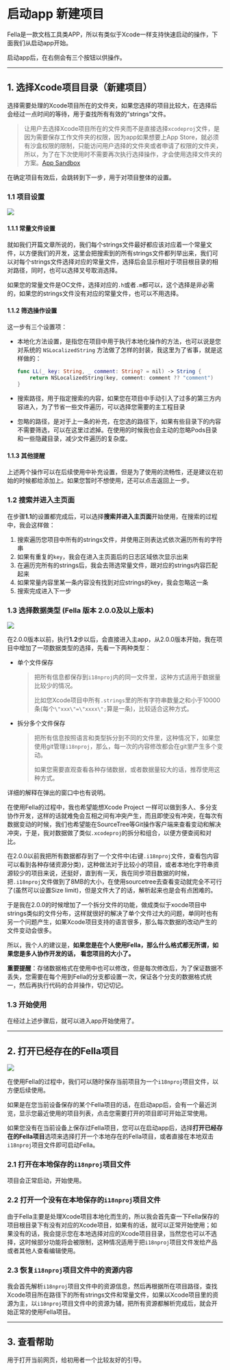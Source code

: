 # 启动app 新建项目



Fella是一款文档工具类APP，所以有类似于Xcode一样支持快速启动的操作，下面我们从启动app开始。

启动app后，在右侧会有三个按钮以供操作。


---

## 1. 选择Xcode项目目录（新建项目）

选择需要处理的Xcode项目所在的文件夹，如果您选择的项目比较大，在选择后会经过一点时间的等待，用于查找所有有效的“strings”文件。

> 让用户去选择Xcode项目所在的文件夹而不是直接选择`xcodeproj`文件，是因为需要保存工作文件夹的权限，因为app如果想要上App Store，就必须有沙盒权限的限制，只能访问用户选择的文件夹或者申请了权限的文件夹，所以，为了在下次使用时不需要再次执行选择操作，才会使用选择文件夹的方案。[App Sandbox](https://developer.apple.com/documentation/security/app_sandbox/)

在确定项目有效后，会跳转到下一步，用于对项目整体的设置。

### 1.1 项目设置

![](0x02-Fella-Startup-Settings.png)

#### 1.1.1 常量文件设置

就如我们开篇文章所说的，我们每个strings文件最好都应该对应着一个常量文件，以方便我们的开发，这里会把搜索到的所有strings文件都列举出来，我们可以对每个strings文件选择对应的常量文件，选择后会显示相对于项目根目录的相对路径，同时，也可以选择叉号取消选择。

如果您的常量文件是OC文件，选择对应的`.h`或者`.m`都可以，这个选择是非必需的，如果您的strings文件没有对应的常量文件，也可以不用选择。

#### 1.1.2 筛选操作设置

这一步有三个设置项：

- 本地化方法设置，是指您在项目中用于执行本地化操作的方法，也可以说是您对系统的 `NSLocalizedString` 方法做了怎样的封装，我这里为了省事，就是这样做的：

  ```swift
  func LL(_ key: String, _ comment: String? = nil) -> String {
      return NSLocalizedString(key, comment: comment ?? "comment")
  }
  ```

- 搜索路径，用于指定搜索的内容，如果您在项目中手动引入了过多的第三方内容进入，为了节省一些文件遍历，可以选择您需要的主工程目录
- 忽略的路径，是对于上一条的补充，在您选的路径下，如果有些目录下的内容不需要筛选，可以在这里过滤掉。在使用的时候我也会主动的忽略Pods目录和一些隐藏目录，减少文件遍历的复杂度。

#### 1.1.3 其他提醒

上述两个操作可以在后续使用中补充设置，但是为了使用的流畅性，还是建议在初始的时候都给添加上。如果您暂时不想使用，还可以点击返回上一步。

### 1.2 搜索并进入主页面

在步骤**1.1**的设置都完成后，可以选择**搜索并进入主页面**开始使用，在搜索的过程中，我会这样做：

1. 搜索遍历您项目中所有的strings文件，并使用正则表达式依次遍历所有的字符串
2. 如果有重复的`key`，我会在进入主页面后的日志区域依次显示出来
3. 在遍历完所有的strings后，我会去筛选常量文件，跟对应的strings内容匹配起来
4. 如果常量内容里某一条内容没有找到对应strings的key，我会忽略这一条
5. 搜索完成进入下一步

### 1.3 选择数据类型 (Fella 版本 2.0.0及以上版本)

![](0x02-Fella-Startup-FileType.png)

在2.0.0版本以前，执行**1.2**步以后，会直接进入主app，从2.0.0版本开始，我在项目中增加了一项数据类型的选择，先看一下两种类型：

- 单个文件保存

  > 把所有信息都保存到`i18nproj`内的同一文件里，这种方式适用于数据量比较少的情况。
  >
  > 比如您Xcode项目中所有`.strings`里的所有字符串数量之和小于10000条(每个`\"xxx\"=\"xxxx\";`算是一条)，比较适合这种方式。

- 拆分多个文件保存

  > 把所有信息按照语言和类型拆分到不同的文件里，这种情况下，如果您使用git管理`i18nproj`，那么，每一次的内容修改都会在git里产生多个变动。
  >
  > 如果您需要直观查看各种存储数据，或者数据量较大的话，推荐使用这种方式。

详细的解释在弹出的窗口中也有说明。

在使用Fella的过程中，我也希望能想Xcode Project 一样可以做到多人、多分支协作开发，这样的话就难免会互相之间有冲突产生，而且即使没有冲突，在每次有数据变动的时候，我们也希望能在SourceTree等Git操作客户端来查看变动和解决冲突，于是，我对数据做了类似`.xcodeproj`的拆分和组合，以便方便查阅和对比。

在2.0.0以前我把所有数据都存到了一个文件中(右键`.i18nproj`文件，查看包内容可以看到各种存储资源分类)，这种做法对于比较小的项目，或者本地化字符串资源较少的项目来说，还挺好，直到有一天，我在同步项目数据的时候，把`.i18nproj`文件做到了8MB的大小，在使用sourcetree去查看变动就完全不可行了(虽然可以设置Size limit)，但是文件大了的话，解析起来也是会有点困难的。

于是我在2.0.0的时候增加了一个拆分文件的功能，做成类似于xocde项目中strings类似的文件分布，这样就很好的解决了单个文件过大的问题，单同时也有另一个问题产生，如果Xcode项目支持的语言很多，那么每次数据的改动产生的文件变动会很多。

所以，我个人的建议是，**如果您是在个人使用Fella，那么什么格式都无所谓，如果您是多人协作开发的话， 看您项目的大小了。**

**重要提醒**：存储数据格式在使用中也可以修改，但是每次修改后，为了保证数据不丢失，您需要在每个用到Fella的分支都设置一次，保证各个分支的数据格式统一，然后再执行代码的合并操作，切记切记。

### 1.3 开始使用

在经过上述步骤后，就可以进入app开始使用了。

---

## 2. 打开已经存在的Fella项目

![](0x02_Fella_startup_history.png)

在使用Fella的过程中，我们可以随时保存当前项目为一个`i18nproj`项目文件，以方便后续使用。

如果是在您当前设备保存的某个Fella项目的话，在启动app后，会有一个最近浏览，显示您最近使用的项目列表，点击您需要打开的项目即可开始正常使用。

如果您没有在当前设备上保存过Fella项目，您可以在启动app后，选择**打开已经存在的Fella项目**选项来选择打开一个本地存在的Fella项目，或者直接在本地双击`i18nproj`项目文件即可启动Fella。

### 2.1 打开在本地保存的`i18nproj`项目文件

项目会正常启动，开始使用。

### 2.2 打开一个没有在本地保存的`i18nproj`项目文件

由于Fella主要是处理Xcode项目本地化而生的，所以我会首先查一下Fella保存的项目根目录下有没有对应的Xcode项目，如果有的话，就可以正常开始使用；如果没有的话，我会提示您在本地选择对应的Xcode项目目录，当然您也可以不选择，这时候部分功能将会被限制，这种情况适用于把`i18nproj`项目文件发给产品或者其他人查看编辑使用。

### 2.3 恢复`i18nproj`项目文件中的资源内容

我会首先解析`i18nproj`项目文件中的资源信息，然后再根据所在项目路径，查找Xcode项目所在路径下的所有strings文件和常量文件，如果以Xcode项目里的资源为主，以`i18nproj`项目文件中的资源为辅，把所有资源都解析完成后，就会开始正常的使用Fella项目。

---

## 3. 查看帮助

用于打开当前网页，给初用者一个比较友好的引导。